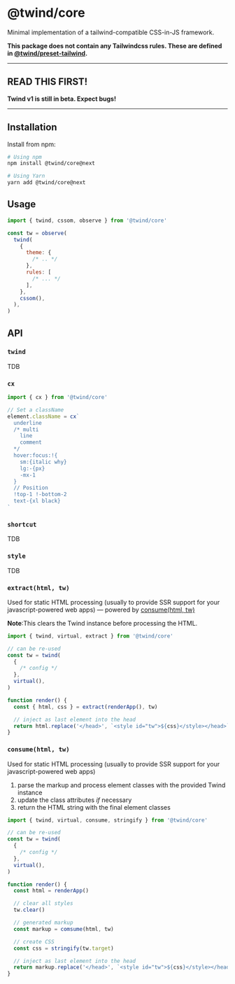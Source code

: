 # @twind/core

Minimal implementation of a tailwind-compatible CSS-in-JS framework.

**This package does not contain any Tailwindcss rules. These are defined in [@twind/preset-tailwind](../preset-tailwind).**

---

## READ THIS FIRST!

**Twind v1 is still in beta. Expect bugs!**

---

## Installation

Install from npm:

```sh
# Using npm
npm install @twind/core@next

# Using Yarn
yarn add @twind/core@next
```

## Usage

```js
import { twind, cssom, observe } from '@twind/core'

const tw = observe(
  twind(
    {
      theme: {
        /* .. */
      },
      rules: [
        /* ... */
      ],
    },
    cssom(),
  ),
)
```

## API

### `twind`

TDB

### `cx`

```js
import { cx } from '@twind/core'

// Set a className
element.className = cx`
  underline
  /* multi
    line
    comment
  */
  hover:focus:!{
    sm:{italic why}
    lg:-{px}
    -mx-1
  }
  // Position
  !top-1 !-bottom-2
  text-{xl black}
`
```

### `shortcut`

TDB

### `style`

TDB

### `extract(html, tw)`

Used for static HTML processing (usually to provide SSR support for your javascript-powered web apps) — powered by [consume(html, tw)](#consumehtml-tw)

**Note**:This clears the Twind instance before processing the HTML.

```js
import { twind, virtual, extract } from '@twind/core'

// can be re-used
const tw = twind(
  {
    /* config */
  },
  virtual(),
)

function render() {
  const { html, css } = extract(renderApp(), tw)

  // inject as last element into the head
  return html.replace('</head>', `<style id="tw">${css}</style></head>`)
}
```

### `consume(html, tw)`

Used for static HTML processing (usually to provide SSR support for your javascript-powered web apps)

1. parse the markup and process element classes with the provided Twind instance
2. update the class attributes _if_ necessary
3. return the HTML string with the final element classes

```js
import { twind, virtual, consume, stringify } from '@twind/core'

// can be re-used
const tw = twind(
  {
    /* config */
  },
  virtual(),
)

function render() {
  const html = renderApp()

  // clear all styles
  tw.clear()

  // generated markup
  const markup = comsume(html, tw)

  // create CSS
  const css = stringify(tw.target)

  // inject as last element into the head
  return markup.replace('</head>', `<style id="tw">${css}</style></head>`)
}
```
